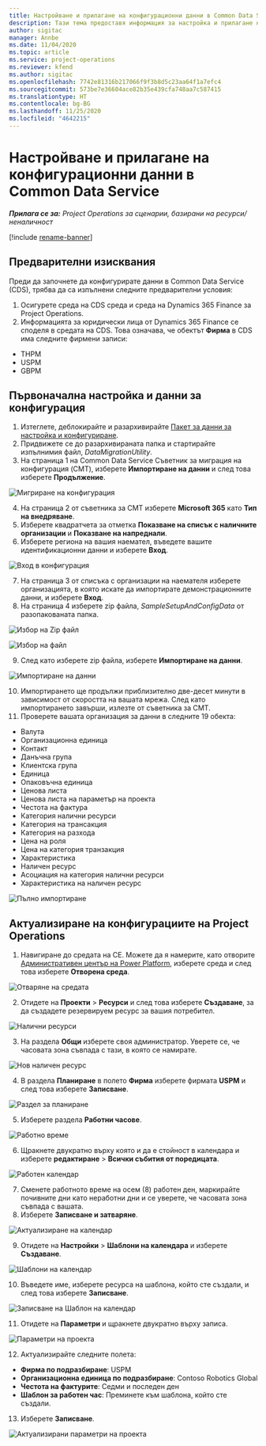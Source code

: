 ```yaml
---
title: Настройване и прилагане на конфигурационни данни в Common Data Service
description: Тази тема предоставя информация за настройка и прилагане на конфигурационни данни в Project Operations.
author: sigitac
manager: Annbe
ms.date: 11/04/2020
ms.topic: article
ms.service: project-operations
ms.reviewer: kfend
ms.author: sigitac
ms.openlocfilehash: 7742e81316b217066f9f3b8d5c23aa64f1a7efc4
ms.sourcegitcommit: 573be7e36604ace82b35e439cfa748aa7c587415
ms.translationtype: HT
ms.contentlocale: bg-BG
ms.lasthandoff: 11/25/2020
ms.locfileid: "4642215"
---
```

# <a name="set-up-and-apply-configuration-data-in-the-common-data-service"></a>Настройване и прилагане на конфигурационни данни в Common Data Service 

_**Прилага се за:** Project Operations за сценарии, базирани на ресурси/неналичност_

[!include [rename-banner](~/includes/cc-data-platform-banner.md)]

## <a name="prerequisites"></a>Предварителни изисквания

Преди да започнете да конфигурирате данни в Common Data Service (CDS), трябва да са изпълнени следните предварителни условия:

1.  Осигурете среда на CDS среда и среда на Dynamics 365 Finance за Project Operations.
2.  Информацията за юридически лица от Dynamics 365 Finance се споделя в средата на CDS. Това означава, че обектът **Фирма** в CDS има следните фирмени записи:
  - THPM
  - USPM
  - GBPM

## <a name="install-setup-and-configuration-data"></a>Първоначална настройка и данни за конфигурация

1. Изтеглете, деблокирайте и разархивирайте [Пакет за данни за настройка и конфигуриране](https://download.microsoft.com/download/1/3/4/1349369c-6209-42b7-b3b4-5be0e67cacd8/ProjOpsSampleSetupData-%20Integrated%20UR1.zip).
2. Придвижете се до разархивираната папка и стартирайте изпълнимия файл, *DataMigrationUtility*.
3. На страница 1 на Common Data Service Съветник за миграция на конфигурация (CMT), изберете **Импортиране на данни** и след това изберете **Продължение**.

![Мигриране на конфигурация](./media/1ConfigurationMigration.png)

4. На страница 2 от съветника за CMT изберете **Microsoft 365** като **Тип на внедряване**.
5. Изберете квадратчета за отметка **Показване на списък с наличните организации** и **Показване на напреднали**.
6. Изберете региона на вашия наемател, въведете вашите идентификационни данни и изберете **Вход**.

![Вход в конфигурация](./media/2ConfigurationSignin.png)

7. На страница 3 от списъка с организации на наемателя изберете организацията, в която искате да импортирате демонстрационните данни, и изберете **Вход**.
8. На страница 4 изберете zip файла, *SampleSetupAndConfigData* от разопакованата папка.

![Избор на Zip файл](./media/3ZipFile.png)

![Избор на файл](./media/4SelectAFile.png)

9. След като изберете zip файла, изберете **Импортиране на данни**.

![Импортиране на данни](./media/5ImportData.png)

10. Импортирането ще продължи приблизително две-десет минути в зависимост от скоростта на вашата мрежа. След като импортирането завърши, излезте от съветника за CMT. 
11. Проверете вашата организация за данни в следните 19 обекта:

  - Валута
  - Организационна единица
  - Контакт
  - Данъчна група
  - Клиентска група
  - Единица
  - Опаковъчна единица
  - Ценова листа
  - Ценова листа на параметър на проекта
  - Честота на фактура
  - Категория налични ресурси
  - Категория на трансакция
  - Категория на разхода
  - Цена на роля
  - Цена на категория транзакция
  - Характеристика
  - Наличен ресурс
  - Асоциация на категория налични ресурси
  - Характеристика на наличен ресурс

![Пълно импортиране](./media/6CompleteImport.png)

## <a name="update-project-operations-configurations"></a>Актуализиране на конфигурациите на Project Operations

1. Навигиране до средата на CE. Можете да я намерите, като отворите [Административен център на Power Platform](https://admin.powerplatform.microsoft.com/environments), изберете среда и след това изберете **Отворена среда**. 

![Отваряне на средата](./media/7OpenEnvironment.png)

2. Отидете на **Проекти** > **Ресурси** и след това изберете **Създаване**, за да създадете резервируем ресурс за вашия потребител.

![Налични ресурси](./media/8BookableResources.png)

3. На раздела **Общи** изберете своя администратор. Уверете се, че часовата зона съвпада с тази, в която се намирате. 

![Нов наличен ресурс](./media/9NewBookableResource.png)

4. В раздела **Планиране** в полето **Фирма** изберете фирмата **USPM** и след това изберете **Записване**. 

![Раздел за планиране](./media/10SchedulingTab.png)

5. Изберете раздела **Работни часове**.  

![Работно време](./media/11WorkHours.png)

6. Щракнете двукратно върху която и да е стойност в календара и изберете **редактиране** > **Всички събития от поредицата**. 

![Работен календар](./media/12WorkCalendar.png)

7. Сменете работното време на осем (8) работен ден, маркирайте почивните дни като неработни дни и се уверете, че часовата зона съвпада с вашата. 
8. Изберете **Записване и затваряне**.

![Актуализиране на календар](./media/13UpdateCalendar.png)

9. Отидете на **Настройки** > **Шаблони на календара** и изберете **Създаване**.
 
 ![Шаблони на календар](./media/14CalendarTemplates.png)
 
 10. Въведете име, изберете ресурса на шаблона, който сте създали, и след това изберете **Записване**. 
 
 ![Записване на Шаблон на календар](./media/15SaveCalendarTemplate.png)
 
 11. Отидете на **Параметри** и щракнете двукратно върху записа. 
 
 ![Параметри на проекта](./media/16ProjectParameters.png)
 
12. Актуализирайте следните полета:

 - **Фирма по подразбиране**: USPM
 - **Организационна единица по подразбиране**: Contoso Robotics Global
 - **Честота на фактурите**: Седми и последен ден
 - **Шаблон за работен час**: Преминете към шаблона, който сте създали.

13. Изберете **Записване**. 

![Актуализирани параметри на проекта](./media/17UpdatedProjectParameters.png)
